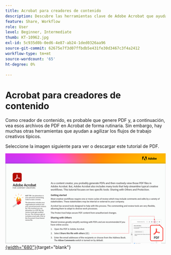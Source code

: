 ```yaml
---
title: Acrobat para creadores de contenido
description: Descubre las herramientas clave de Adobe Acrobat que ayudan a agilizar los flujos de trabajo creativos
feature: Share, Workflow
role: User
level: Beginner, Intermediate
thumb: KT-10962.jpg
exl-id: 5c935d0b-0ed6-4e87-ab24-1ded0326aa96
source-git-commit: 62675e7f3d07ffbdb5e431fe30d3467c3f4a2412
workflow-type: tm+mt
source-wordcount: '65'
ht-degree: 0%

---
```


# Acrobat para creadores de contenido

Como creador de contenido, es probable que genere PDF y, a continuación, vea esos archivos de PDF en Acrobat de forma rutinaria. Sin embargo, hay muchas otras herramientas que ayudan a agilizar los flujos de trabajo creativos típicos.

Seleccione la imagen siguiente para ver o descargar este tutorial de PDF.

[![Imagen de la primera página del tutorial](assets/Acrobatforcontentcreators.png){width="680"}](assets/Acrobat-for-Content-Creators.pdf){target="blank"}

